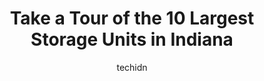 ---
layout: ampstory
image: https://i0.wp.com/paketmu.com/wp-content/uploads/2023/06/storage-of-america-0-in-indiana-1686367265.jpeg?resize=640,853
author: techidn
featured: false
description: Explore the diverse Storage Unit scene in Indiana, home to an incredible selection of 10 establishments catering to every taste. Whether youre in search of iconic favorites or undiscovered 
title: Take a Tour of the 10 Largest Storage Units in Indiana
cover:
   title: Take a Tour of the 10 Largest Storage Units in Indiana
   subtitle: RICKPATE
   background: https://paketmu.com/wp-content/uploads/2023/06/storage-of-america-0-in-indiana-1686367265.jpeg

pages: 
 - layout: thirds
   top: <h1>#1 Extra Space Storage</h1>
   bottom: "<p>We started renting in the middle of last year. We signed for $183/month for a 10x15. After a few months they raised our rates to $207. I  had no idea our rates would be r</p>"
   background: https://paketmu.com/wp-content/uploads/2023/06/storage-of-america-1-in-indiana-1686367266.jpeg
   backgroundblur: true
 - layout: thirds
   top: <h1>#2 Simply Self Storage</h1>
   bottom: "<p>Diane helped me out over the phone and in person, and she was super helpful and easy to work with. Made the process painless and quick</p>"
   background: https://paketmu.com/wp-content/uploads/2023/06/storage-of-america-2-in-indiana-1686367267.jpeg
   cta:
      link: https://paketmu.com/take-a-tour-of-the-10-largest-storage-units-in-indiana/
      text: Take a Tour of the 10 Largest Storage Units in Indiana
 - layout: thirds
   top: <h1>#3 Extra Space Storage</h1>
   bottom: "<p>They made our storage experience a breeze. We had a lot of challenges because Im in a different state. Lydia was more than gracious with her time and effort. Never made </p>"
   background: https://paketmu.com/wp-content/uploads/2023/06/storage-of-america-3-in-indiana-1686367268.jpeg
   cta:
      link: https://paketmu.com/take-a-tour-of-the-10-largest-storage-units-in-indiana/
      text: Take a Tour of the 10 Largest Storage Units in Indiana
 - layout: thirds
   top: <h1>#4 Public Storage</h1>
   bottom: "<p>933 N Illinois St, Indianapolis, IN 46204, United States</p>"
   background: https://images.unsplash.com/photo-1620421680010-0766ff230392?ixlib=rb-4.0.3&ixid=MnwxMjA3fDB8MHxwaG90by1wYWdlfHx8fGVufDB8fHx8&auto=format&fit=crop&w=640&h=853&q=80
   cta:
      link: https://paketmu.com/take-a-tour-of-the-10-largest-storage-units-in-indiana/
      text: Take a Tour of the 10 Largest Storage Units in Indiana
 - layout: thirds
   top: <h1>#5 SecurCare Self Storage</h1>
   bottom: "<p>551 Stover Ave, Indianapolis, IN 46227, United States</p>"
   background: https://images.unsplash.com/photo-1564951434112-64d74cc2a2d7?ixlib=rb-4.0.3&ixid=MnwxMjA3fDB8MHxwaG90by1wYWdlfHx8fGVufDB8fHx8&auto=format&fit=crop&w=640&h=853&q=80
   cta:
      link: https://paketmu.com/take-a-tour-of-the-10-largest-storage-units-in-indiana/
      text: Take a Tour of the 10 Largest Storage Units in Indiana
 - layout: thirds
   top: <h1>#6 Store Space Self Storage</h1>
   bottom: "<p>1426 W 29th St, Indianapolis, IN 46208, United States</p>"
   background: https://images.unsplash.com/photo-1496096265110-f83ad7f96608?ixlib=rb-4.0.3&ixid=MnwxMjA3fDB8MHxwaG90by1wYWdlfHx8fGVufDB8fHx8&auto=format&fit=crop&w=640&h=853&q=80
   cta:
      link: https://paketmu.com/take-a-tour-of-the-10-largest-storage-units-in-indiana/
      text: Take a Tour of the 10 Largest Storage Units in Indiana
 - layout: thirds
   top: <h1>#7 Storage of America</h1>
   bottom: "<p>7339 E Washington St, Indianapolis, IN 46219, United States</p>"
   background: https://images.unsplash.com/photo-1533735380053-eb8d0759b24a?ixlib=rb-4.0.3&ixid=MnwxMjA3fDB8MHxwaG90by1wYWdlfHx8fGVufDB8fHx8&auto=format&fit=crop&w=640&h=853&q=80
   cta:
      link: https://paketmu.com/take-a-tour-of-the-10-largest-storage-units-in-indiana/
      text: Take a Tour of the 10 Largest Storage Units in Indiana
 - layout: thirds
   middle: Continue reading...
   background: https://images.unsplash.com/photo-1518640467707-6811f4a6ab73?ixlib=rb-4.0.3&ixid=MnwxMjA3fDB8MHxwaG90by1wYWdlfHx8fGVufDB8fHx8&auto=format&fit=crop&w=640&h=853&q=80
   cta:
      link: https://paketmu.com/take-a-tour-of-the-10-largest-storage-units-in-indiana/
      text: Take a Tour of the 10 Largest Storage Units in Indiana
      
---